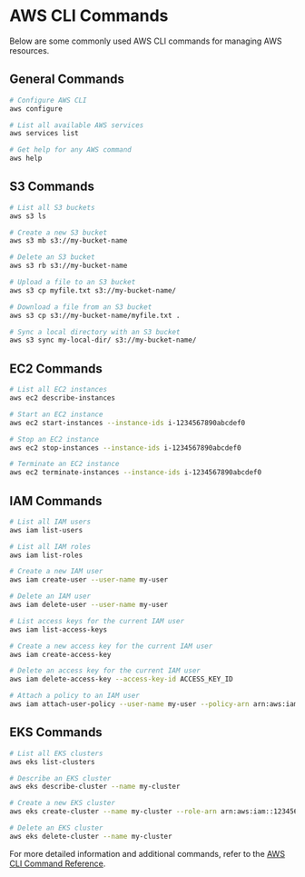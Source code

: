 # AWS CLI Commands

Below are some commonly used AWS CLI commands for managing AWS resources.

## General Commands

```sh
# Configure AWS CLI
aws configure

# List all available AWS services
aws services list

# Get help for any AWS command
aws help
```

## S3 Commands

```sh
# List all S3 buckets
aws s3 ls

# Create a new S3 bucket
aws s3 mb s3://my-bucket-name

# Delete an S3 bucket
aws s3 rb s3://my-bucket-name

# Upload a file to an S3 bucket
aws s3 cp myfile.txt s3://my-bucket-name/

# Download a file from an S3 bucket
aws s3 cp s3://my-bucket-name/myfile.txt .

# Sync a local directory with an S3 bucket
aws s3 sync my-local-dir/ s3://my-bucket-name/
```

## EC2 Commands

```sh
# List all EC2 instances
aws ec2 describe-instances

# Start an EC2 instance
aws ec2 start-instances --instance-ids i-1234567890abcdef0

# Stop an EC2 instance
aws ec2 stop-instances --instance-ids i-1234567890abcdef0

# Terminate an EC2 instance
aws ec2 terminate-instances --instance-ids i-1234567890abcdef0
```

## IAM Commands

```sh
# List all IAM users
aws iam list-users

# List all IAM roles
aws iam list-roles

# Create a new IAM user
aws iam create-user --user-name my-user

# Delete an IAM user
aws iam delete-user --user-name my-user

# List access keys for the current IAM user
aws iam list-access-keys

# Create a new access key for the current IAM user
aws iam create-access-key

# Delete an access key for the current IAM user
aws iam delete-access-key --access-key-id ACCESS_KEY_ID

# Attach a policy to an IAM user
aws iam attach-user-policy --user-name my-user --policy-arn arn:aws:iam::aws:policy/AmazonS3FullAccess
```

## EKS Commands

```sh
# List all EKS clusters
aws eks list-clusters

# Describe an EKS cluster
aws eks describe-cluster --name my-cluster

# Create a new EKS cluster
aws eks create-cluster --name my-cluster --role-arn arn:aws:iam::123456789012:role/EKSRole --resources-vpc-config subnetIds=subnet-12345678,subnet-87654321,securityGroupIds=sg-12345678

# Delete an EKS cluster
aws eks delete-cluster --name my-cluster
```

For more detailed information and additional commands, refer to the [AWS CLI Command Reference](https://docs.aws.amazon.com/cli/latest/reference/).